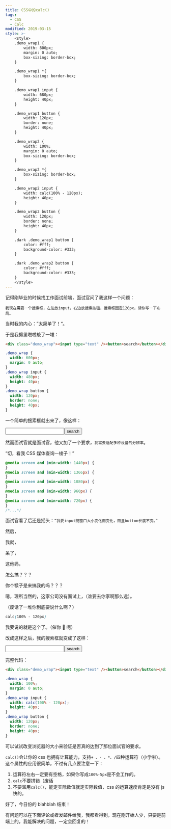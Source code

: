 ```yaml
---
title: CSS中的calc()
tags: 
  - CSS
  - Calc
modified: 2019-03-15
style: >- 
    <style>
    .demo_wrap1 {
        width: 800px;
        margin: 0 auto;
        box-sizing: border-box;
    }

    .demo_wrap1 *{
        box-sizing: border-box;
    }

    .demo_wrap1 input {
        width: 680px;
        height: 40px;
    }

    .demo_wrap1 button {
        width: 120px;
        border: none;
        height: 40px;
    }

    .demo_wrap2 {
        width: 100%;
        margin: 0 auto;
        box-sizing: border-box;
    }

    .demo_wrap2 *{
        box-sizing: border-box;
    }

    .demo_wrap2 input {
        width: calc(100% - 120px);
        height: 40px;
    }

    .demo_wrap2 button {
        width: 120px;
        border: none;
        height: 40px;
    }

    .dark .demo_wrap1 button {
        color: #fff;
        background-color: #333;
    }

    .dark .demo_wrap2 button {
        color: #fff;
        background-color: #333;
    }
    </style>
---
```


记得刚毕业的时候找工作面试前端，面试官问了我这样一个问题：

`我现在需要一个搜索框，左边放input，右边放搜索按钮，搜索框固定120px，请你写一下布局。`

当时我的内心：”太简单了！“。

于是我劈里啪啦敲了一堆：

```html
<div class="demo_wrap"><input type="text" /><button>search</button></div>
```

```css
.demo_wrap {
  width: 600px;
  margin: 0 auto;
}
.demo_wrap input {
  width: 480px;
  height: 40px;
}
.demo_wrap button {
  width: 120px;
  border: none;
  height: 40px;
}
```

一个简单的搜索框就出来了，像这样：

<div class="demo">
    <div class="demo_wrap1">
        <input type="text"><button>search</button>
    </div>
</div>

然而面试官就是面试官，他又加了一个要求，`我需要适配多种设备的分辨率`。

“切，看我 CSS 媒体查询一梭子！”

```css
@media screen and (min-width: 1440px) {
}
@media screen and (min-width: 1366px) {
}
@media screen and (min-width: 1080px) {
}
@media screen and (min-width: 960px) {
}
@media screen and (min-width: 720px) {
}
/*...*/
```

面试官看了后还是摇头：`“我要input随窗口大小变化而变化，而且button长度不变。”`

然后，

我就，

呆了，

这他妈，

怎么搞？？？

你个犊子是来搞我的吗？？？

嗯，理所当然的，这家公司没有面试上，（谁要去你家啊那么远）。

（废话了一堆你到底要说什么啊？）

```css
calc(100% - 120px)
```

我要说的就是这个了。（催你 🐎 呢）

改成这样之后，我的搜索框就变成了这样：

<div class="demo">
    <div class="demo_wrap2">
        <input type="text"><button>search</button>
    </div>
</div>

完整代码：

```html
<div class="demo_wrap"><input type="text" /><button>search</button></div>
```

```css
.demo_wrap {
  width: 100%;
  margin: 0 auto;
}
.demo_wrap input {
  width: calc(100% - 120px);
  height: 40px;
}
.demo_wrap button {
  width: 120px;
  border: none;
  height: 40px;
}
```

可以试试改变浏览器的大小来验证是否真的达到了那位面试官的要求。

`calc()`会让你的 css 也拥有计算能力，支持`+ 、- 、*、/`四种运算符（小学啦）。这个属性的应用很简单，不过有几点要注意一下：

1. 运算符左右一定要有空格，如果你写成`100%-5px`是不会工作的。
2. `calc`不要拼错（废话
3. 不要滥用`calc()`，能定实际数值就定实际数值，css 的运算速度肯定是没有 js 快的。

好了，今日份的 blahblah 结束！

有问题可以在下面评论或者发邮件给我，我都看得到，现在刚开始人少，只要是前端上的，我能解决的问题，一定会回复的！
